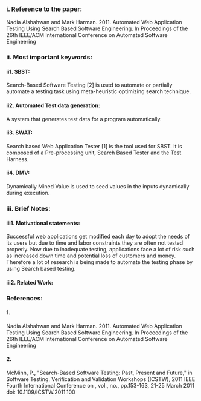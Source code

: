 <h3>i.	Reference to the paper:</h3> 
Nadia Alshahwan and Mark Harman. 2011. Automated Web Application Testing Using Search Based Software Engineering. In Proceedings of the 26th IEEE/ACM International Conference on Automated Software Engineering

<h3>ii.	Most important keywords:</h3> 
<h4>ii1. SBST:</h4> Search-Based Software Testing [2] is used to automate or partially automate a testing task using meta-heuristic optimizing search technique.
<h4>ii2. Automated Test data generation:</h4> A system that generates test data for a program automatically.
<h4>ii3. SWAT:</h4> Search based Web Application Tester [1] is the tool used for SBST. It is composed of a Pre-processing unit, Search Based Tester and the Test Harness.
<h4>ii4. DMV:</h4> Dynamically Mined Value is used to seed values in the inputs dynamically during execution.

<h3>iii. Brief Notes:</h3> 
<h4>iii1. Motivational statements:</h4> Successful web applications get modified each day to adopt the needs of its users but due to time and labor constraints they are often not tested properly. Now due to inadequate testing, applications face a lot of risk such as increased down time and potential loss of customers and money. Therefore a lot of research is being made to automate the testing phase by using Search based testing.
<h4>iii2. Related Work:</h4> 


<h3> References:</h3> 
<h4>1.</h4>	Nadia Alshahwan and Mark Harman. 2011. Automated Web Application Testing Using Search Based Software Engineering. In Proceedings of the 26th IEEE/ACM International Conference on Automated Software Engineering
<h4>2.</h4>	McMinn, P., "Search-Based Software Testing: Past, Present and Future," in Software Testing, Verification and Validation Workshops (ICSTW), 2011 IEEE Fourth International Conference on , vol., no., pp.153-163, 21-25 March 2011 doi: 10.1109/ICSTW.2011.100
